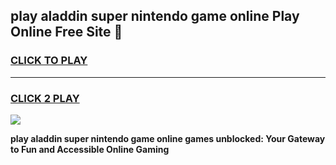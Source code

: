
## play aladdin super nintendo game online Play Online Free Site 👋
<h3>
<a href="https://download.freeplayer.one?title=play_aladdin_super_nintendo_game_online&ref=21F">CLICK TO PLAY</a></h3>
<hr>

<h3>
<a href="https://download.freeplayer.one?title=play_aladdin_super_nintendo_game_online&ref=21F">CLICK 2 PLAY</a>
  
</h3>

<a href="https://download.freeplayer.one?title=play_aladdin_super_nintendo_game_online&ref=21F"><img src="https://cdnb.artstation.com/p/assets/images/images/032/539/853/original/anto-thomas-button-gif.gif"></a>


**play aladdin super nintendo game online games unblocked: Your Gateway to Fun and Accessible Online Gaming**

